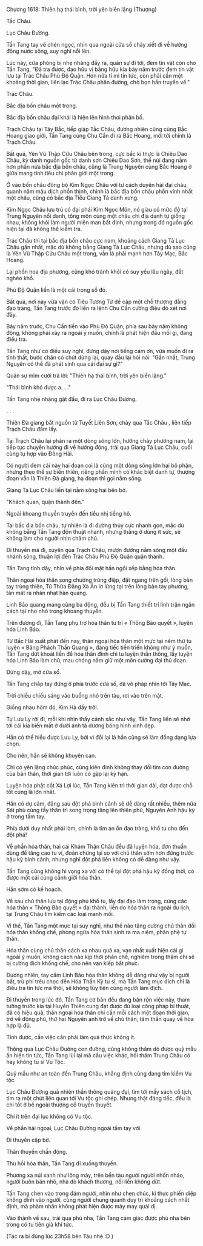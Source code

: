 




Chương 1618: Thiên hạ thái bình, trời yên biển lặng (Thượng)


Tắc Châu.

Lục Châu Đường.

Tần Tang tay vê chén ngọc, nhìn qua ngoài cửa sổ chảy xiết đi về hướng đông nước sông, suy nghĩ nổi lên.

Lúc này, cửa phòng bị nhẹ nhàng đẩy ra, quản sự đi tới, đem tín vật còn cho Tần Tang, "Đã tra được, đạo hữu vị bằng hữu kia bảy năm trước đem tín vật lưu tại Trác Châu Phù Độ Quận. Hơn nữa tỉ mỉ tin tức, còn phải cần một khoảng thời gian, liên lạc Trác Châu phân đường, chờ bọn hắn truyền về."

Trác Châu.

Bắc địa bốn châu một trong.

Bắc địa bốn châu đại khái là hiện lên hình thoi phân bố.

Trạch Châu tại Tây Bắc, tiếp giáp Tắc Châu, đương nhiên cũng cùng Bắc Hoang giao giới, Tần Tang cùng Chu Cẩn đi ra Bắc Hoang, mới tới chính là Trạch Châu.

Bất quá, Yên Vũ Thập Cửu Châu bên trong, cực bắc kì thực là Chiêu Dao Châu, kỳ danh nguồn gốc từ danh sơn Chiêu Dao Sơn, thế núi đang nằm hơn phân nửa bắc địa bốn châu, cũng là Trung Nguyên cùng Bắc Hoang ở giữa mang tính tiêu chí phân giới một trong.

Ở vào bốn châu đông bộ Kim Ngọc Châu với tư cách duyên hải đại châu, quanh năm mậu dịch phồn thịnh, chính là bắc địa bốn châu phồn vinh nhất một châu, cũng có bắc địa Tiểu Giang Tả danh xưng.

Kim Ngọc Châu lưu trú có đại phái Kim Ngọc Môn, nó giàu có mức độ tại Trung Nguyên nổi danh, tông môn cùng một châu chi địa danh tự giống nhau, không khỏi làm người miên man bất định, nhưng trong đó nguồn gốc hiện tại đã không thể kiểm tra.

Trác Châu thì tại bắc địa bốn châu cực nam, khoảng cách Giang Tả Lục Châu gần nhất, mặc dù không bằng Giang Tả Lục Châu, nhưng dù sao cũng là Yên Vũ Thập Cửu Châu một trong, vẫn là phải mạnh hơn Tây Mạc, Bắc Hoang.

Lại phồn hoa địa phương, cũng khó tránh khỏi có suy yếu lâu ngày, đất nghèo khổ.

Phù Độ Quận liền là một cái trong số đó.

Bất quá, nơi này vừa vặn có Tiêu Tương Tử đề cập một chỗ thượng đẳng đạo tràng, Tần Tang trước đó liền ra lệnh Chu Cẩn cường điệu dò xét nơi đây.

Bảy năm trước, Chu Cẩn tiến vào Phù Độ Quận, phía sau bảy năm không động, không phải xảy ra ngoài ý muốn, chính là phát hiện đầu mối gì, đang điều tra.

Tần Tang như có điều suy nghĩ, đứng dậy nói tiếng cám ơn, vừa muốn đi ra tĩnh thất, bước chân có chút dừng lại, quay đầu lại hỏi nói: "Gần nhất, Trung Nguyên có thể đã phát sinh qua cái đại sự gì?"

Quản sự mỉm cười trả lời: "Thiên hạ thái bình, trời yên biển lặng."

"Thái bình khó được a. . ."

Tần Tang nhẹ nhàng gật đầu, đi ra Lục Châu Đường.

. . .

Thiên Đà giang bắt nguồn từ Tuyết Liên Sơn, chảy qua Tắc Châu , liên tiếp Trạch Châu đầm lầy.

Tại Trạch Châu lại phân ra một dòng sông lớn, hướng chảy phương nam, lại tiếp tục chuyển hướng đi về hướng đông, trải qua Giang Tả Lục Châu, cuối cùng tụ hợp vào Đông Hải.

Có người đem cái này hai đoạn coi là cùng một dòng sông lớn hai bộ phận, nhưng theo thế sự biến thiên, riêng phần mình có khác biệt danh tự, thượng đoạn vẫn là Thiên Đà giang, hạ đoạn thì gọi nằm sông.

Giang Tả Lục Châu liền tại nằm sông hai bên bờ.

"Khách quan, quận thành đến."

Ngoài khoang thuyền truyền đến tiểu nhị tiếng hô.

Tại bắc địa bốn châu, tự nhiên là đi đường thủy cực nhanh gọn, mặc dù không bằng Tần Tang độn thuật nhanh, nhưng thắng ở dùng ít sức, sẽ không làm cho người nhìn chăm chú.

Đi thuyền mà đi, xuyên qua Trạch Châu, mượn đường nằm sông một đầu nhánh sông, thuận lợi đến Trác Châu Phù Độ Quận quận thành.

Tần Tang tỉnh dậy, nhìn về phía đối mặt hắn ngồi xếp bằng hóa thân.

Thân ngoại hóa thân song chưởng trùng điệp, đặt ngang trên gối, lòng bàn tay trùng thiên, Tứ Thừa Đằng Xà Ấn lơ lửng tại trên lòng bàn tay phương, tản mát ra nhàn nhạt hàn quang.

Linh Bảo quang mang cùng ba động, đều bị Tần Tang thiết trí linh trận ngăn cách tại nho nhỏ trong khoang thuyền.

Trên đường đi, Tần Tang phụ trợ hóa thân tu trì « Thông Bảo quyết », luyện hóa Linh Bảo.

Từ Bắc Hải xuất phát đến nay, thân ngoại hóa thân một mực tại nếm thử tu luyện « Băng Phách Thần Quang », đáng tiếc tiến triển không như ý muốn, Tần Tang dứt khoát liền để hóa thân đình chỉ tu luyện thần thông, lấy luyện hóa Linh Bảo làm chủ, mau chóng nắm giữ một môn cường đại thủ đoạn.

Đứng dậy, mở cửa sổ.

Tần Tang chắp tay đứng ở phía trước cửa sổ, đã vô pháp nhìn tới Tây Mạc.

Trời chiều chiếu sáng vào buồng nhỏ trên tàu, rơi vào trên mặt.

Giống nhau hôm đó, Kim Hà đầy trời.

Tự Lưu Ly rời đi, mỗi khi nhìn thấy cảnh sắc như vậy, Tần Tang liền sẽ nhớ tới cái kia biến mất ở dưới ánh tà dương bóng hình xinh đẹp.

Hắn có thể hiểu được Lưu Ly, bởi vì đổi lại là hắn cũng sẽ làm đồng dạng lựa chọn.

Cho nên, hắn sẽ không khuyên can.

Chỉ có yên lặng chúc phúc, cũng kiên định không thay đổi tìm con đường của bản thân, thời gian tới luôn có gặp lại kỳ hạn.

Luyện hóa phật cốt Xá Lợi lúc, Tần Tang kiên trì thời gian dài, đạt được chỗ tốt cũng là lớn nhất.

Hắn có dự cảm, đằng sau đột phá bình cảnh sẽ dễ dàng rất nhiều, thêm nữa Sát phù cùng tẩy thân trì song trọng tăng lên thiên phú, Nguyên Anh hậu kỳ ở trong tầm tay.

Phía dưới duy nhất phải làm, chính là tìm an ổn đạo tràng, khổ tu cho đến đột phá!

Về phần hóa thân, hai cái Khảm Thận Châu đều đã luyện hóa, đơn thuần dùng để tăng cao tu vi, đoán chừng lại so với chủ thân sớm hơn đứng trước hậu kỳ bình cảnh, nhưng nghĩ đột phá liền không có dễ dàng như vậy.

Tần Tang cũng không hi vọng xa vời có thể tại đột phá hậu kỳ đồng thời, có được một cái cùng cảnh giới hóa thân.

Hắn sớm có kế hoạch.

Về sau chủ thân lưu tại động phủ khổ tu, lấy đại đạo làm trọng, cùng các hóa thân « Thông Bảo quyết » đại thành, liền do hóa thân ra ngoài du lịch, tại Trung Châu tìm kiếm các loại manh mối.

Vì thế, Tần Tang một mực tại suy nghĩ, như thế nào tăng cường chủ thân đối hóa thân khống chế, phòng ngừa hóa thân sinh ra ma niệm, phản phệ tự thân.

Hóa thân cùng chủ thân cách xa nhau quá xa, vạn nhất xuất hiện cái gì ngoài ý muốn, không cách nào kịp thời phản chế, nghiêm trọng thậm chí sẽ bị cường địch khống chế, cho nên vạn kiếp bất phục.

Đương nhiên, tay cầm Linh Bảo hóa thân không dễ dàng như vậy bị người bắt, trừ phi trêu chọc đến Hóa Thần Kỳ tu sĩ, mà Tần Tang mục đích chỉ là điều tra tin tức mà thôi, sẽ không tùy tiện cùng người làm địch.

Đi thuyền trong lúc đó, Tần Tang cơ bản đều đang bận rộn việc này, tham tường trước kia tại Huyền Thiên cung đạt được đủ loại công pháp bí thuật, đã có hiệu quả, thân ngoại hóa thân chỉ cần mỗi cách một đoạn thời gian, trở về động phủ, thứ hai Nguyên anh trở về chủ thân, tâm thần quay về hòa hợp là đủ.

Tính được, cần việc cần phải làm quả thực không ít.

Thông qua Lục Châu Đường con đường, cũng không thăm dò được quỷ mẫu ẩn hiện tin tức, Tần Tang lùi lại mà cầu việc khác, hỏi thăm Trung Châu có hay không tu sĩ Vu Tộc.

Quỷ mẫu như an toàn đến Trung Châu, khẳng định cũng đang tìm kiếm Vu tộc.

Lục Châu Đường quả nhiên thần thông quảng đại, tìm tới mấy sách cổ tịch, tìm ra một chút liên quan tới Vu tộc ghi chép. Nhưng thật đáng tiếc, đều là chỉ tốt ở bề ngoài thượng cổ truyền thuyết.

Chí ít trên đại lục không có Vu tộc.

Về phần hải ngoại, Lục Châu Đường ngoài tầm tay với.

Đi thuyền cập bờ.

Thân thuyền chấn động.

Thu hồi hóa thân, Tần Tang đi xuống thuyền.

Phương xa núi xanh như lông mày, trên bến tàu người người nhốn nháo, người buôn bán nhỏ, nhà đò khách thương, nối liền không dứt.

Tần Tang chen vào trong đám người, nhìn như chen chúc, kì thực phiến diệp không dính vào người, cùng người chung quanh duy trì khoảng cách nhất định, mà phàm nhân không phát hiện được mảy may quái dị.

Vào thành về sau, trải qua phủ nha, Tần Tang cảm giác được phủ nha bên trong có tu tiên giả khí tức.

(Tác ra bi đúng lúc 23h58 bên Tàu nhé :D )




